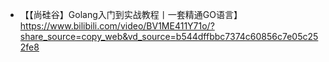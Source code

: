  - 【【尚硅谷】Golang入门到实战教程丨一套精通GO语言】 https://www.bilibili.com/video/BV1ME411Y71o/?share_source=copy_web&vd_source=b544dffbbc7374c60856c7e05c252fe8